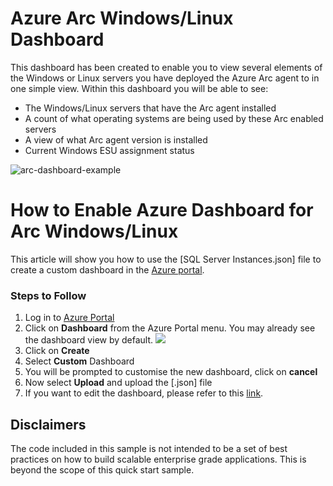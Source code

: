 # Azure Arc Windows/Linux Dashboard

This dashboard has been created to enable you to view several elements of the Windows or Linux servers you have deployed the Azure Arc agent to in one simple view.   Within this dashboard you will be able to see: 
* The Windows/Linux servers that have the Arc agent installed
* A count of what operating systems are being used by these Arc enabled servers
* A view of what Arc agent version is installed
* Current Windows ESU assignment status

![arc-dashboard-example](https://github.com/weeyin83/Azure-Arc-Windows-Linux-Dashboard/assets/13692824/917cab22-455b-4c6f-a3e6-3bd32d54e021)


# How to Enable Azure Dashboard for Arc Windows/Linux
This article will show you how to use the [SQL Server Instances.json] file to create a custom dashboard in the [Azure portal](https://learn.microsoft.com/azure/azure-portal/azure-portal-dashboards).



### Steps to Follow

1. Log in to [Azure Portal](https://portal.azure.com/)
2. Click on **Dashboard** from the Azure Portal menu. You may already see the dashboard view by default.
![](https://learn.microsoft.com/azure/azure-portal/media/azure-portal-dashboards/portal-menu-dashboard.png)
3. Click on **Create**
4. Select **Custom** Dashboard
5. You will be prompted to customise the new dashboard, click on **cancel**
6. Now select **Upload** and upload the [.json] file
7. If you want to edit the dashboard, please refer to this [link](https://learn.microsoft.com/en-us/azure/azure-portal/azure-portal-dashboards#edit-a-dashboard).

<a name=disclaimers></a>

## Disclaimers
The code included in this sample is not intended to be a set of best practices on how to build scalable enterprise grade applications. This is beyond the scope of this quick start sample.

